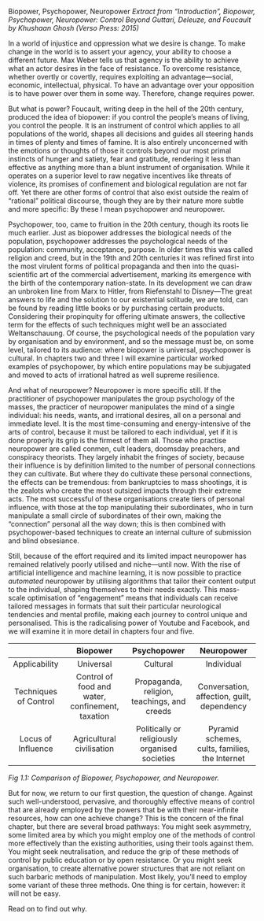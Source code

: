 Biopower, Psychopower, Neuropower
*Extract from “Introduction”, Biopower, Psychopower, Neuropower: Control Beyond Guttari, Deleuze, and Foucault by Khushaan Ghosh (Verso Press: 2015)*

In a world of injustice and oppression what we desire is change. To make change in the world is to assert your agency, your ability to choose a different future. Max Weber tells us that agency is the ability to achieve what an actor desires in the face of resistance. To overcome resistance, whether overtly or covertly, requires exploiting an advantage—social, economic, intellectual, physical. To have an advantage over your opposition is to have power over them in some way. Therefore, change requires power.

But what is power? Foucault, writing deep in the hell of the 20th century, produced the idea of biopower: if you control the people’s means of living, you control the people. It is an instrument of control which applies to all populations of the world, shapes all decisions and guides all steering hands in times of plenty and times of famine. It is also entirely unconcerned with the emotions or thoughts of those it controls beyond our most primal instincts of hunger and satiety, fear and gratitude, rendering it less than effective as anything more than a blunt instrument of organisation. While it operates on a superior level to raw negative incentives like threats of violence, its promises of confinement and biological regulation are not far off. Yet there are other forms of control that also exist outside the realm of “rational” political discourse, though they are by their nature more subtle and more specific: By these I mean psychopower and neuropower.

Psychopower, too, came to fruition in the 20th century, though its roots lie much earlier. Just as biopower addresses the biological needs of the population, psychopower addresses the psychological needs of the population: community, acceptance, purpose. In older times this was called religion and creed, but in the 19th and 20th centuries it was refined first into the most virulent forms of political propaganda and then into the quasi-scientific art of the commercial advertisement, marking its emergence with the birth of the contemporary nation-state. In its development we can draw an unbroken line from Marx to Hitler, from Riefenstahl to Disney—The great answers to life and the solution to our existential solitude, we are told, can be found by reading little books or by purchasing certain products. Considering their propinquity for offering ultimate answers, the collective term for the effects of such techniques might well be an associated Weltanschauung. Of course, the psychological needs of the population vary by organisation and by environment, and so the message must be, on some level, tailored to its audience: where biopower is universal, psychopower is cultural. In chapters two and three I will examine particular worked examples of psychopower, by which entire populations may be subjugated and moved to acts of irrational hatred as well supreme resilience.

And what of neuropower? Neuropower is more specific still. If the practitioner of psychopower manipulates the group psychology of the masses, the practicer of neuropower manipulates the mind of a single individual: his needs, wants, and irrational desires, all on a personal and immediate level. It is the most time-consuming and energy-intensive of the arts of control, because it must be tailored to each individual, yet if it is done properly its grip is the firmest of them all. Those who practise neuropower are called conmen, cult leaders, doomsday preachers, and conspiracy theorists. They largely inhabit the fringes of society, because their influence is by definition limited to the number of personal connections they can cultivate. But where they do cultivate these personal connections, the effects can be tremendous: from bankruptcies to mass shootings, it is the zealots who create the most outsized impacts through their extreme acts. The most successful of these organisations create tiers of personal influence, with those at the top manipulating their subordinates, who in turn manipulate a small circle of subordinates of their own, making the “connection” personal all the way down; this is then combined with psychopower-based techniques to create an internal culture of submission and blind obsesiance.

Still, because of the effort required and its limited impact neuropower has remained relatively poorly utilised and niche—until now. With the rise of artificial intelligence and machine learning, it is now possible to practice *automated* neuropower by utilising algorithms that tailor their content output to the individual, shaping themselves to their needs exactly. This mass-scale optimisation of “engagement” means that individuals can receive tailored messages in formats that suit their particular neurological tendencies and mental profile, making each journey to control unique and personalised. This is the radicalising power of Youtube and Facebook, and we will examine it in more detail in chapters four and five.

<table>
<thead>
<tr>
<th align="center"></th>
<th align="center">Biopower</th>
<th align="center">Psychopower</th>
<th align="center">Neuropower</th>
</tr>
</thead>
<tbody><tr>
<td align="center">Applicability</td>
<td align="center">Universal</td>
<td align="center">Cultural</td>
<td align="center">Individual</td>
</tr>
<tr>
<td align="center">Techniques of Control</td>
<td align="center">Control of food and water, confinement, taxation</td>
<td align="center">Propaganda, religion, teachings, and creeds</td>
<td align="center">Conversation, affection, guilt, dependency</td>
</tr>
<tr>
<td align="center">Locus of Influence</td>
<td align="center">Agricultural civilisation</td>
<td align="center">Politically or religiously organised societies</td>
<td align="center">Pyramid schemes, cults, families, the Internet</td>
</tr>
</tbody></table>

*Fig 1.1: Comparison of Biopower, Psychopower, and Neuropower.*

But for now, we return to our first question, the question of change. Against such well-understood, pervasive, and thoroughly effective means of control that are already employed by the powers that be with their near-infinite resources, how can one achieve change? This is the concern of the final chapter, but there are several broad pathways: You might seek asymmetry, some limited area by which you might employ one of the methods of control more effectively than the existing authorities, using their tools against them. You might seek neutralisation, and reduce the grip of these methods of control by public education or by open resistance. Or you might seek organisation, to create alternative power structures that are not reliant on such barbaric methods of manipulation. Most likely, you’ll need to employ some variant of these three methods. One thing is for certain, however: it will not be easy.

Read on to find out why.
